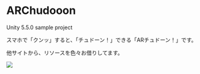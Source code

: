 # ARChudooon
Unity 5.5.0 sample project

スマホで「クンッ」すると、「チュドーン！」できる「ARチュドーン！」です。

他サイトから、リソースを色々お借りしてます。

<img src="https://raw.github.com/wiki/ktakaya/ARChudooon/blob/master/Screenshot.png" />
